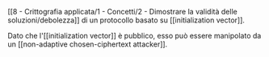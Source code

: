 [[8 - Crittografia applicata/1 - Concetti/2 - Dimostrare la validità delle soluzioni/debolezza]] di un protocollo basato su [[initialization vector]].

Dato che l'[[initialization vector]] è pubblico, esso può essere manipolato da un [[non-adaptive chosen-ciphertext attacker]].